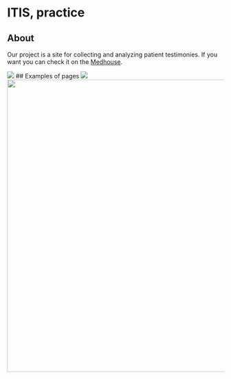 # ITIS, practice
## About
Our project is a site for collecting and analyzing patient testimonies. If you want you can check it on the [Medhouse](http://medhouse.pythonanywhere.com).


<img src="https://github.com/chackydude/med-project/raw/master/images/main.png">
## Examples of pages
<img src="https://github.com/chackydude/med-project/raw/master/images/login.png width="680px" height"390px"">
<img src="https://github.com/chackydude/med-project/raw/master/images/logup.png" width="680px" height"390px">
